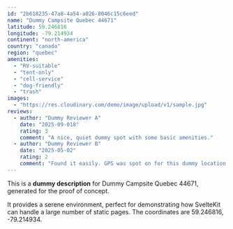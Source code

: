 ```yaml
---
id: "2b618235-47a8-4a54-a026-8046c15c6eed"
name: "Dummy Campsite Quebec 44671"
latitude: 59.246816
longitude: -79.214934
continent: "north-america"
country: "canada"
region: "quebec"
amenities:
  - "RV-suitable"
  - "tent-only"
  - "cell-service"
  - "dog-friendly"
  - "trash"
images:
  - "https://res.cloudinary.com/demo/image/upload/v1/sample.jpg"
reviews:
  - author: "Dummy Reviewer A"
    date: "2025-09-018"
    rating: 3
    comment: "A nice, quiet dummy spot with some basic amenities."
  - author: "Dummy Reviewer B"
    date: "2025-05-02"
    rating: 2
    comment: "Found it easily. GPS was spot on for this dummy location."
---
```


This is a **dummy description** for Dummy Campsite Quebec 44671, generated for the proof of concept.

It provides a serene environment, perfect for demonstrating how SvelteKit can handle a large number of static pages. The coordinates are 59.246816, -79.214934.
